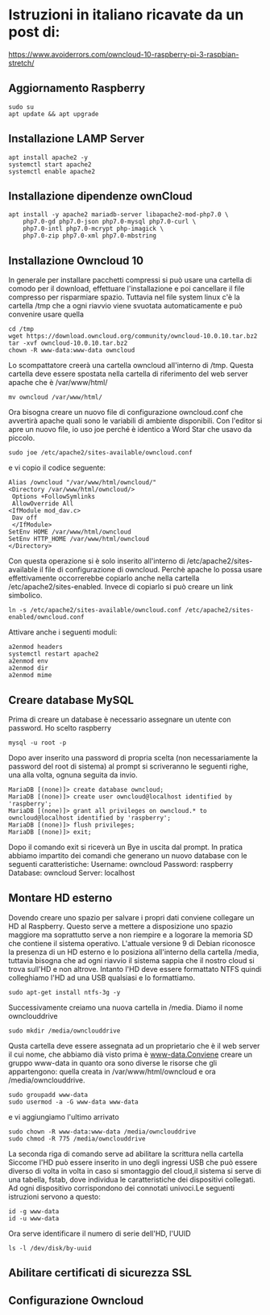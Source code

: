 # Istruzioni in italiano ricavate da un post di:
https://www.avoiderrors.com/owncloud-10-raspberry-pi-3-raspbian-stretch/
## Aggiornamento Raspberry
```
sudo su
apt update && apt upgrade
```
## Installazione LAMP Server
```
apt install apache2 -y
systemctl start apache2
systemctl enable apache2
```
## Installazione dipendenze ownCloud
```
apt install -y apache2 mariadb-server libapache2-mod-php7.0 \
    php7.0-gd php7.0-json php7.0-mysql php7.0-curl \
    php7.0-intl php7.0-mcrypt php-imagick \
    php7.0-zip php7.0-xml php7.0-mbstring
```
## Installazione Owncloud 10
In generale per installare pacchetti compressi si può usare una cartella di comodo per il download, effettuare l'installazione e poi cancellare il file compresso per risparmiare spazio. Tuttavia nel file system linux c'è la cartella /tmp che a ogni riavvio viene svuotata automaticamente e può convenire usare quella
```
cd /tmp
wget https://download.owncloud.org/community/owncloud-10.0.10.tar.bz2
tar -xvf owncloud-10.0.10.tar.bz2
chown -R www-data:www-data owncloud
```
Lo scompattatore creerà una cartella owncloud all'interno di /tmp. Questa cartella deve essere spostata nella cartella di riferimento del web server apache che è /var/www/html/
```
mv owncloud /var/www/html/
```
Ora bisogna creare un nuovo file di configurazione owncloud.conf che avvertirà apache quali sono le variabili di ambiente disponibili. Con l'editor si apre un nuovo file, io uso joe perché è identico a Word Star che usavo da piccolo.
```
sudo joe /etc/apache2/sites-available/owncloud.conf
```
e vi copio il codice seguente:
```
Alias /owncloud "/var/www/html/owncloud/"
<Directory /var/www/html/owncloud/>
 Options +FollowSymlinks
 AllowOverride All
<IfModule mod_dav.c>
 Dav off
 </IfModule>
SetEnv HOME /var/www/html/owncloud
SetEnv HTTP_HOME /var/www/html/owncloud
</Directory>
```
Con questa operazione si è solo inserito all'interno di /etc/apache2/sites-available il file di configurazione di owncloud. Perchè apache lo possa usare effettivamente occorrerebbe copiarlo anche nella cartella /etc/apache2/sites-enabled. Invece di copiarlo si può creare un link simbolico.
```
ln -s /etc/apache2/sites-available/owncloud.conf /etc/apache2/sites-enabled/owncloud.conf
```
Attivare anche i seguenti moduli:
```
a2enmod headers
systemctl restart apache2
a2enmod env
a2enmod dir
a2enmod mime
```
## Creare database MySQL
Prima di creare un database è necessario assegnare un utente con password. Ho scelto raspberry
```
mysql -u root -p
```
Dopo aver inserito una password di propria scelta (non necessariamente la password del root di sistema) al prompt si scriveranno le seguenti righe, una alla volta, ognuna seguita da invio.
```
MariaDB [(none)]> create database owncloud;
MariaDB [(none)]> create user owncloud@localhost identified by 'raspberry';
MariaDB [(none)]> grant all privileges on owncloud.* to owncloud@localhost identified by 'raspberry';
MariaDB [(none)]> flush privileges;
MariaDB [(none)]> exit;
  ```
 Dopo il comando exit si riceverà un Bye in uscita dal prompt.
 In pratica abbiamo impartito dei comandi che generano un nuovo database con le seguenti caratteristiche:
 Username: owncloud
 Password: raspberry
 Database: owncloud
 Server: localhost
## Montare HD esterno
Dovendo creare uno spazio per salvare i propri dati conviene collegare un HD al Raspberry. Questo serve a mettere a disposizione uno spazio maggiore ma soprattutto serve a non riempire e a logorare la memoria SD che contiene il sistema operativo. L'attuale versione 9 di Debian riconosce la presenza di un HD esterno e lo posiziona all'interno della cartella /media, tuttavia bisogna che ad ogni riavvio il sistema sappia che il nostro cloud si trova sull'HD e non altrove. Intanto l'HD deve essere formattato NTFS quindi colleghiamo l'HD ad una USB qualsiasi e lo formattiamo.
```
sudo apt-get install ntfs-3g -y
```
Successivamente creiamo una nuova cartella in /media. Diamo il nome ownclouddrive
```
sudo mkdir /media/ownclouddrive
```
Qusta cartella deve essere assegnata ad un proprietario che è il web server il cui nome, che abbiamo dià visto prima è www-data.Conviene creare un gruppo www-data in quanto ora sono diverse le risorse che gli appartengono: quella creata in /var/www/html/owncloud e ora /media/ownclouddrive.
```
sudo groupadd www-data
sudo usermod -a -G www-data www-data
```
e vi aggiungiamo l'ultimo arrivato
```
sudo chown -R www-data:www-data /media/ownclouddrive
sudo chmod -R 775 /media/ownclouddrive
```
La seconda riga di comando serve ad abilitare la scrittura nella cartella
Siccome l'HD può essere inserito in uno degli ingressi USB che può essere diverso di volta in volta in caso si smontaggio del cloud,il sistema si serve di una tabella, fstab, dove individua le caratteristiche dei dispositivi collegati. Ad ogni dispositivo corrispondono dei connotati univoci.Le seguenti istruzioni servono a questo:
```
id -g www-data
id -u www-data
```
Ora serve identificare il numero di serie dell'HD, l'UUID
```
ls -l /dev/disk/by-uuid
```

## Abilitare certificati di sicurezza SSL
## Configurazione Owncloud 
